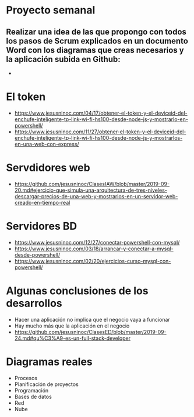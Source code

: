 # Proyecto semanal
## Realizar una idea de las que propongo con todos los pasos de Scrum explicados en un documento Word con los diagramas que creas necesarios y la aplicación subida en Github:
- 

# El token
* https://www.jesusninoc.com/04/17/obtener-el-token-y-el-deviceid-del-enchufe-inteligente-tp-link-wi-fi-hs100-desde-node-js-y-mostrarlo-en-powershell/
* https://www.jesusninoc.com/11/27/obtener-el-token-y-el-deviceid-del-enchufe-inteligente-tp-link-wi-fi-hs100-desde-node-js-y-mostrarlos-en-una-web-con-express/

# Servdidores web
* https://github.com/jesusninoc/ClasesIAW/blob/master/2019-09-20.md#ejercicio-que-simula-una-arquitectura-de-tres-niveles-descargar-precios-de-una-web-y-mostrarlos-en-un-servidor-web-creado-en-tiempo-real

# Servidores BD
* https://www.jesusninoc.com/12/27/conectar-powershell-con-mysql/
* https://www.jesusninoc.com/03/18/arrancar-y-conectar-a-mysql-desde-powershell/
* https://www.jesusninoc.com/02/20/ejercicios-curso-mysql-con-powershell/

# Algunas conclusiones de los desarrollos
- Hacer una aplicación no implica que el negocio vaya a funcionar
- Hay mucho más que la aplicación en el negocio
- https://github.com/jesusninoc/ClasesED/blob/master/2019-09-24.md#qu%C3%A9-es-un-full-stack-developer

# Diagramas reales
- Procesos
- Planificación de proyectos
- Programación
- Bases de datos
- Red
- Nube
